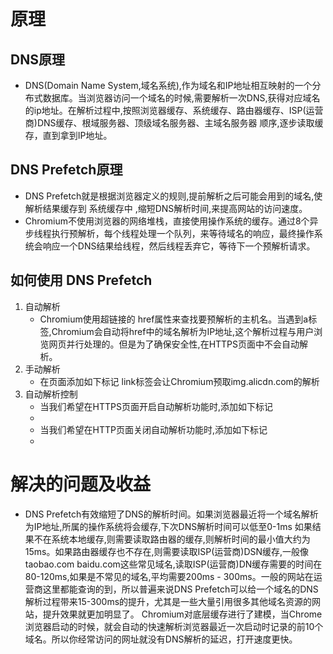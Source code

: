 # 原理
## DNS原理
* DNS(Domain Name System,域名系统),作为域名和IP地址相互映射的一个分布式数据库。当浏览器访问一个域名的时候,需要解析一次DNS,获得对应域名的ip地址。在解析过程中,按照浏览器缓存、系统缓存、路由器缓存、ISP(运营商)DNS缓存、根域服务器、顶级域名服务器、主域名服务器 顺序,逐步读取缓存，直到拿到IP地址。
## DNS Prefetch原理
* DNS Prefetch就是根据浏览器定义的规则,提前解析之后可能会用到的域名,使解析结果缓存到 系统缓存中 ,缩短DNS解析时间,来提高网站的访问速度。
* Chromium不使用浏览器的网络堆栈，直接使用操作系统的缓存。通过8个异步线程执行预解析，每个线程处理一个队列，来等待域名的响应，最终操作系统会响应一个DNS结果给线程，然后线程丢弃它，等待下一个预解析请求。
## 如何使用 DNS Prefetch
1. 自动解析
    * Chromium使用超链接的 href属性来查找要预解析的主机名。当遇到a标签,Chromium会自动将href中的域名解析为IP地址,这个解析过程与用户浏览网页并行处理的。但是为了确保安全性,在HTTPS页面中不会自动解析。
2. 手动解析
    * 在页面添加如下标记  <link rel="dns-prefetch" href="//img.alicdn.com">  link标签会让Chromium预取img.alicdn.com的解析    
3. 自动解析控制
    * 当我们希望在HTTPS页面开启自动解析功能时,添加如下标记
    * <meta http-equiv="x-dns-prefetch-control" content="on">
    * 当我们希望在HTTP页面关闭自动解析功能时,添加如下标记
    * <meta http-equiv="x-dns-prefetch-control" content="off">    
# 解决的问题及收益
   * DNS Prefetch有效缩短了DNS的解析时间。如果浏览器最近将一个域名解析为IP地址,所属的操作系统将会缓存,下次DNS解析时间可以低至0-1ms
如果结果不在系统本地缓存,则需要读取路由器的缓存,则解析时间的最小值大约为15ms。如果路由器缓存也不存在,则需要读取ISP(运营商)DSN缓存,一般像taobao.com baidu.com这些常见域名,读取ISP(运营商)DN缓存需要的时间在80-120ms,如果是不常见的域名,平均需要200ms - 300ms。一般的网站在运营商这里都能查询的到，所以普遍来说DNS Prefetch可以给一个域名的DNS解析过程带来15-300ms的提升，尤其是一些大量引用很多其他域名资源的网站，提升效果就更加明显了。
Chromium对底层缓存进行了建模，当Chrome浏览器启动的时候，就会自动的快速解析浏览器最近一次启动时记录的前10个域名。所以你经常访问的网址就没有DNS解析的延迟，打开速度更快。